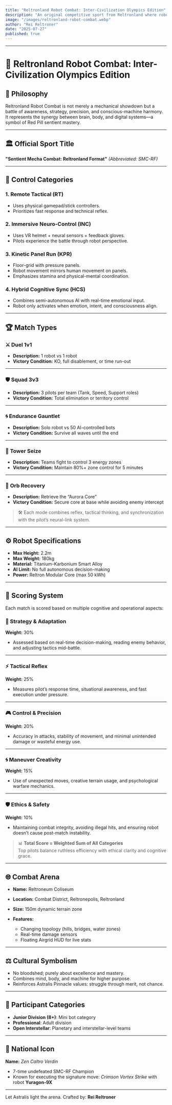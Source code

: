 ```yaml
---
title: "Reltronland Robot Combat: Inter-Civilization Olympics Edition"
description: "An original competitive sport from Reltronland where robots battle across physical and virtual control systems — featured in the Asthortera-wide Olympics."
image: "/images/reltronland-robot-combat.webp"
author: "Rei Reltroner"
date: "2025-07-27"
published: true
---
```


---

# 🤖 Reltronland Robot Combat: Inter-Civilization Olympics Edition

## 🧬 Philosophy

Reltronland Robot Combat is not merely a mechanical showdown but a battle of awareness, strategy, precision, and conscious-machine harmony. It represents the synergy between brain, body, and digital systems—a symbol of Red Pill sentient mastery.

---

## 🏛️ Official Sport Title

**"Sentient Mecha Combat: Reltronland Format"**
*(Abbreviated: SMC-RF)*

---

## 🧠 Control Categories

### 1. **Remote Tactical (RT)**

* Uses physical gamepad/stick controllers.
* Prioritizes fast response and technical reflex.

### 2. **Immersive Neuro-Control (INC)**

* Uses VR helmet + neural sensors + feedback gloves.
* Pilots experience the battle through robot perspective.

### 3. **Kinetic Panel Run (KPR)**

* Floor-grid with pressure panels.
* Robot movement mirrors human movement on panels.
* Emphasizes stamina and physical-mental coordination.

### 4. **Hybrid Cognitive Sync (HCS)**

* Combines semi-autonomous AI with real-time emotional input.
* Robot only activates when emotion, intent, and consciousness align.

---

## 🏆 Match Types

### ⚔️ **Duel 1v1**
- **Description:** 1 robot vs 1 robot  
- **Victory Condition:** KO, full disablement, or time run-out

---

### 🛡️ **Squad 3v3**
- **Description:** 3 pilots per team (Tank, Speed, Support roles)  
- **Victory Condition:** Total elimination or territory control

---

### 🌀 **Endurance Gauntlet**
- **Description:** Solo robot vs 50 AI-controlled bots  
- **Victory Condition:** Survive all waves until the end

---

### 🗼 **Tower Seize**
- **Description:** Teams fight to control 3 energy zones  
- **Victory Condition:** Maintain 80%+ zone control for 5 minutes

---

### 💎 **Orb Recovery**
- **Description:** Retrieve the “Aurora Core”  
- **Victory Condition:** Secure core at base while avoiding enemy intercept

> 🛠️ Each mode combines reflex, tactical thinking, and synchronization with the pilot’s neural-link system.

---

## ⚙️ Robot Specifications

* **Max Height:** 2.2m
* **Max Weight:** 180kg
* **Material:** Titanium-Karbonium Smart Alloy
* **AI Limit:** No full autonomous decision-making
* **Power:** Reltron Modular Core (max 50 kWh)

---

## 🔐 Scoring System

Each match is scored based on multiple cognitive and operational aspects:

### 🧭 Strategy & Adaptation  
**Weight:** 30%  
- Assessed based on real-time decision-making, reading enemy behavior, and adjusting tactics mid-battle.

---

### ⚡ Tactical Reflex  
**Weight:** 25%  
- Measures pilot’s response time, situational awareness, and fast execution under pressure.

---

### 🎮 Control & Precision  
**Weight:** 20%  
- Accuracy in attacks, stability of movement, and minimal unintended damage or wasteful energy use.

---

### 🌀 Maneuver Creativity  
**Weight:** 15%  
- Use of unexpected moves, creative terrain usage, and psychological warfare mechanics.

---

### 🛡️ Ethics & Safety  
**Weight:** 10%  
- Maintaining combat integrity, avoiding illegal hits, and ensuring robot doesn’t cause post-match instability.

> 📊 **Total Score = Weighted Sum of All Categories**  
Top pilots balance ruthless efficiency with ethical clarity and cognitive grace.

---

## 🌐 Combat Arena

* **Name:** Reltroneum Coliseum
* **Location:** Combat District, Reltronepolis, Reltronland
* **Size:** 150m dynamic terrain zone
* **Features:**

  * Changing topology (hills, bridges, water zones)
  * Real-time damage sensors
  * Floating Airgrid HUD for live stats

---

## ⚖️ Cultural Symbolism

* No bloodshed; purely about excellence and mastery.
* Combines mind, body, and machine for higher purpose.
* Reinforces Astralis Pinnacle values: struggle through merit, not chance.

---

## 🏡 Participant Categories

* **Junior Division (8+)**: Mini bot category
* **Professional**: Adult division
* **Open Interstellar**: Planetary and interstellar-level teams

---

## 🏅 National Icon

**Name:** *Zen Caltro Verdin*

* 7-time undefeated SMC-RF Champion
* Known for executing the signature move: *Crimson Vortex Strike* with robot **Yuragon-9X**

---

Let Astralis light the arena.
Crafted by: **Rei Reltroner**
